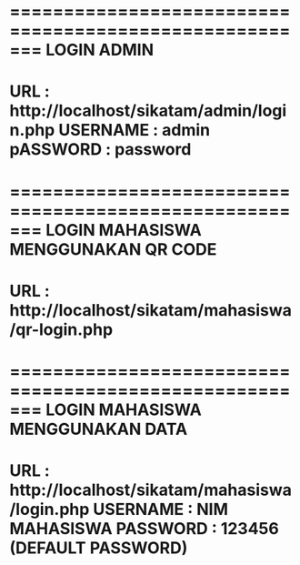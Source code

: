 =======================================================
LOGIN ADMIN
=======================================================
URL 		: http://localhost/sikatam/admin/login.php
USERNAME 	: admin
pASSWORD 	: password
=======================================================

=======================================================
LOGIN MAHASISWA MENGGUNAKAN QR CODE
=======================================================
URL 		: http://localhost/sikatam/mahasiswa/qr-login.php
=======================================================

=======================================================
LOGIN MAHASISWA MENGGUNAKAN DATA
=======================================================
URL 		: http://localhost/sikatam/mahasiswa/login.php
USERNAME 	: NIM MAHASISWA
PASSWORD 	: 123456 (DEFAULT PASSWORD)
=======================================================